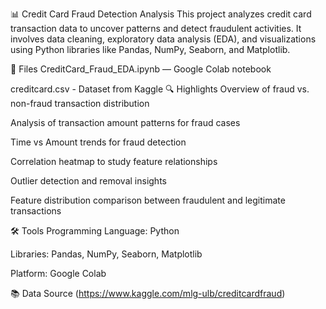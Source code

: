 📊 Credit Card Fraud Detection Analysis
This project analyzes credit card transaction data to uncover patterns and detect fraudulent activities. It involves data cleaning, exploratory data analysis (EDA), and visualizations using Python libraries like Pandas, NumPy, Seaborn, and Matplotlib.

📁 Files
CreditCard_Fraud_EDA.ipynb — Google Colab notebook

creditcard.csv - Dataset from Kaggle
🔍 Highlights
Overview of fraud vs. non-fraud transaction distribution

Analysis of transaction amount patterns for fraud cases

Time vs Amount trends for fraud detection

Correlation heatmap to study feature relationships

Outlier detection and removal insights

Feature distribution comparison between fraudulent and legitimate transactions

🛠️ Tools
Programming Language: Python

Libraries: Pandas, NumPy, Seaborn, Matplotlib

Platform: Google Colab

📚 Data Source
(https://www.kaggle.com/mlg-ulb/creditcardfraud)
